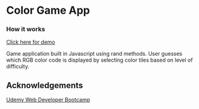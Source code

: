 # Color Game App

### How it works

[Click here for demo](https://joeybonneville.com/app/#/projects/color-game)

Game application built in Javascript using rand methods.
User guesses which RGB color code is displayed by selecting color tiles based on level of difficulty.

## Acknowledgements

[Udemy Web Developer Bootcamp](https://www.udemy.com/the-web-developer-bootcamp/) 
